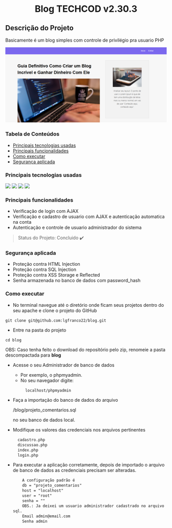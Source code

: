 <h1 align="center">Blog TECHCOD v2.30.3 </h1>
<h2>Descrição do Projeto</h2>
<p align="justify">Basicamente é um blog simples com controle de privilégio pra usuario PHP</p>
<!-- foto do projeto  --->
<img src="https://raw.githubusercontent.com/lgfranco22/blog/main/imagens/projeto.png"/>

### Tabela de Conteúdos
  * [Principais tecnologias usadas](#principais-tecnologias-usadas)
  * [Principais funcionalidades](#principais-funcionalidades)
  * [Como executar](#como-executar)
  * [Segurança aplicada](#segurança-aplicada)

### Principais tecnologias usadas
<img src="https://img.shields.io/static/v1?label=PHP&message=language&color=blue&style=for-the-badge"/>

<img src="https://img.shields.io/static/v1?label=JAVASCRIPT&message=language&color=yellow&style=for-the-badge&logo=JS"/>

<img src="https://img.shields.io/static/v1?label=HTML5&message=markup_language&color=red&style=for-the-badge&logo=html"/>

<img src="https://img.shields.io/static/v1?label=CSS3&message=style_sheet&color=cian&style=for-the-badge&logo=CSS"/>

### Principais funcionalidades
- Verificação de login com AJAX
- Verificação e cadastro de usuario com AJAX e autenticação automatica na conta
- Autenticação e controle de usuario administrador do sistema

> Status do Projeto: Concluido :heavy_check_mark:

### Segurança aplicada
- Proteção contra HTML Injection
- Proteção contra SQL Injection
- Proteção contra XSS Storage e Reflected
- Senha armazenada no banco de dados com password_hash

### Como executar
- No terminal navegue até o diretório onde ficam seus projetos dentro do seu apache e clone o projeto do GitHub
```shell
git clone git@github.com:lgfranco22/blog.git
```
- Entre na pasta do projeto
```shell
cd blog
```
<p>OBS: Caso tenha feito o download do repositório pelo zip, renomeie a pasta descompactada para <b>blog</b></p>

- Acesse o seu Administrador de banco de dados
  - Por exemplo, o phpmyadmin.
  - No seu navegador digite:
    ```shell
      localhost/phpmyadmin
    ```
- Faça a importação do banco de dados do arquivo <p>/blog/projeto_comentarios.sql</p> no seu banco de dados local.

- Modifique os valores das credenciais nos arquivos pertinentes
    ```shell
      cadastro.php
      discussao.php
      index.php
      login.php
    ```

- Para executar a aplicação corretamente, depois de importado o arquivo de banco de dados as credenciais precisam ser alteradas.
   ```shell
       A configuração padrão é
       db = "projeto_comentarios"
       host = "localhost"
       user = "root"
       senha = ""
       OBS.: Ja deixei um usuario administrador cadastrado no arquivo sql.
       Email admin@email.com
       Senha admin
    ```

